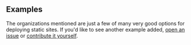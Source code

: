 ## Examples

<ul>
  <Each from="/_/NavItem.html" match="/deploying/.+?" sort="Priority"></Each>
</ul>

The organizations mentioned are just a few of many very good options for deploying static sites. If you'd like to see another example added, [open an issue](https://github.com/bradeneast/ingrid-docs/issues) or [contribute it yourself](https://github.com/bradeneast/ingrid-docs/pulls).